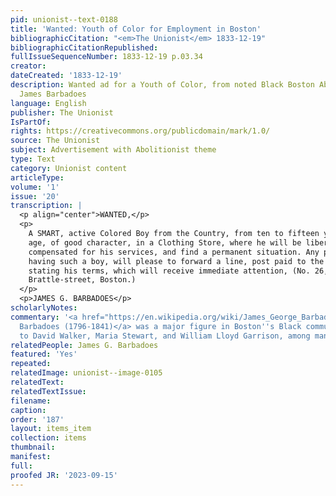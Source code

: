 ```yaml
---
pid: unionist--text-0188
title: 'Wanted: Youth of Color for Employment in Boston'
bibliographicCitation: "<em>The Unionist</em> 1833-12-19"
bibliographicCitationRepublished: 
fullIssueSequenceNumber: 1833-12-19 p.03.34
creator: 
dateCreated: '1833-12-19'
description: Wanted ad for a Youth of Color, from noted Black Boston Abolitionist
  James Barbadoes
language: English
publisher: The Unionist
IsPartOf: 
rights: https://creativecommons.org/publicdomain/mark/1.0/
source: The Unionist
subject: Advertisement with Abolitionist theme
type: Text
category: Unionist content
articleType: 
volume: '1'
issue: '20'
transcription: |
  <p align="center">WANTED,</p>
  <p>
    A SMART, active Colored Boy from the Country, from ten to fifteen years of
    age, of good character, in a Clothing Store, where he will be liberally
    compensated for his services, and find a permanent situation. Any person
    having such a boy, will please to forward a line, post paid to the subscriber,
    stating his terms, which will receive immediate attention, (No. 26,
    Brattle-street, Boston.)
  </p>
  <p>JAMES G. BARBADOES</p>
scholarlyNotes: 
commentary: '<a href="https://en.wikipedia.org/wiki/James_George_Barbadoes">James
  Barbadoes (1796-1841)</a> was a major figure in Boston''s Black community, a friend
  to David Walker, Maria Stewart, and William Lloyd Garrison, among many others. '
relatedPeople: James G. Barbadoes
featured: 'Yes'
repeated: 
relatedImage: unionist--image-0105
relatedText: 
relatedTextIssue: 
filename: 
caption: 
order: '187'
layout: items_item
collection: items
thumbnail: 
manifest: 
full: 
proofed JR: '2023-09-15'
---
```

